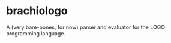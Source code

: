 # brachiologo

A (very bare-bones, for now) parser and evaluator for the LOGO programming language.
